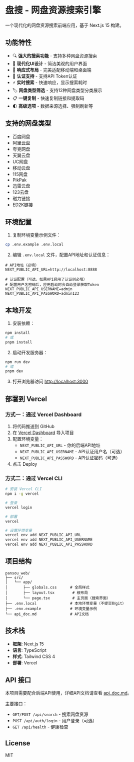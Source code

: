# 盘搜 - 网盘资源搜索引擎

一个现代化的网盘资源搜索前端应用，基于 Next.js 15 构建。

## 功能特性

- 🔍 **强大的搜索功能** - 支持多种网盘资源搜索
- 🎨 **现代化UI设计** - 简洁美观的用户界面
- 📱 **响应式布局** - 完美适配移动端和桌面端
- 🔐 **认证支持** - 支持API Token认证
- ⚡ **实时搜索** - 快速响应，显示搜索耗时
- 🏷️ **网盘类型筛选** - 支持12种网盘类型分类展示
- 📋 **一键复制** - 快速复制链接和提取码
- 🌓 **高级选项** - 数据来源选择、强制刷新等

## 支持的网盘类型

- 百度网盘
- 阿里云盘
- 夸克网盘
- 天翼云盘
- UC网盘
- 移动云盘
- 115网盘
- PikPak
- 迅雷云盘
- 123云盘
- 磁力链接
- ED2K链接

## 环境配置

1. 复制环境变量示例文件：

```bash
cp .env.example .env.local
```

2. 编辑 `.env.local` 文件，配置API地址和认证信息：

```env
# API地址（必填）
NEXT_PUBLIC_API_URL=http://localhost:8888

# 认证配置（可选，如果API启用了认证则必填）
# 配置用户名密码后，应用启动时会自动登录获取Token
NEXT_PUBLIC_API_USERNAME=admin
NEXT_PUBLIC_API_PASSWORD=admin123
```

## 本地开发

1. 安装依赖：

```bash
npm install
# 或
pnpm install
```

2. 启动开发服务器：

```bash
npm run dev
# 或
pnpm dev
```

3. 打开浏览器访问 [http://localhost:3000](http://localhost:3000)

## 部署到 Vercel

### 方式一：通过 Vercel Dashboard

1. 将代码推送到 GitHub
2. 在 [Vercel Dashboard](https://vercel.com/new) 导入项目
3. 配置环境变量：
   - `NEXT_PUBLIC_API_URL` - 你的后端API地址
   - `NEXT_PUBLIC_API_USERNAME` - API认证用户名（可选）
   - `NEXT_PUBLIC_API_PASSWORD` - API认证密码（可选）
4. 点击 Deploy

### 方式二：通过 Vercel CLI

```bash
# 安装 Vercel CLI
npm i -g vercel

# 登录
vercel login

# 部署
vercel

# 设置环境变量
vercel env add NEXT_PUBLIC_API_URL
vercel env add NEXT_PUBLIC_API_USERNAME
vercel env add NEXT_PUBLIC_API_PASSWORD
```

## 项目结构

```
pansou_web/
├── src/
│   └── app/
│       ├── globals.css      # 全局样式
│       ├── layout.tsx        # 根布局
│       └── page.tsx          # 主页面（搜索界面）
├── .env.local               # 本地环境变量（不提交到git）
├── .env.example             # 环境变量示例
└── api_doc.md               # API文档
```

## 技术栈

- **框架**: Next.js 15
- **语言**: TypeScript
- **样式**: Tailwind CSS 4
- **部署**: Vercel

## API 接口

本项目需要配合后端API使用，详细API文档请查看 [api_doc.md](./api_doc.md)。

主要接口：
- `GET/POST /api/search` - 搜索网盘资源
- `POST /api/auth/login` - 用户登录（可选）
- `GET /api/health` - 健康检查

## License

MIT

